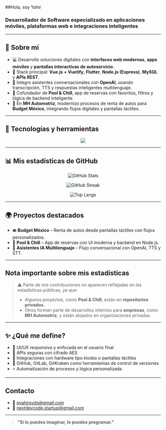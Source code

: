 ##Hola, soy Yahir  
### Desarrollador de Software especializado en aplicaciones móviles, plataformas web e integraciones inteligentes

---

## 🚀 Sobre mí

- 💻 Desarrollo soluciones digitales con **interfaces web modernas**, **apps móviles** y **pantallas interactivas de autoservicio**.  
- 🔧 Stack principal: **Vue.js + Vuetify**, **Flutter**, **Node.js (Express)**, **MySQL** y **APIs REST**.  
- 🤖 Integro asistentes conversacionales con **OpenAI**, usando transcripción, TTS y respuestas inteligentes multilenguaje.  
- 📱 Cofundador de **Pool & Chill**, app de reservas con favoritos, filtros y lógica de backend inteligente.  
- 🏢 En **MH Automotriz**, modernizo procesos de renta de autos para **Budget México**, integrando flujos digitales y pantallas táctiles.  

---

## 🧰 Tecnologías y herramientas

<p align="center">
  <img src="https://skillicons.dev/icons?i=vue,vuetify,flutter,dart,nodejs,express,mysql,js,ts,html,css,git,github,figma,python" />
</p>

---

## 📊 Mis estadísticas de GitHub

<p align="center">
  <img src="https://github-readme-stats.vercel.app/api?username=Yahir019cx&show_icons=true&theme=tokyonight" alt="GitHub Stats" />
</p>

<p align="center">
  <img src="https://github-readme-streak-stats.herokuapp.com/?user=Yahir019cx&theme=tokyonight&hide_border=false" alt="GitHub Streak" />
</p>

<p align="center">
  <img src="https://github-readme-stats.vercel.app/api/top-langs/?username=Yahir019cx&layout=compact&theme=tokyonight" alt="Top Langs" />
</p>

---

## 🌍 Proyectos destacados

- 🚘 **Budget México** – Renta de autos desde pantallas táctiles con flujos personalizados.  
- 📲 **Pool & Chill** – App de reservas con UI moderna y backend en Node.js.  
- 🤖 **Asistentes IA Multilenguaje** – Flujo conversacional con OpenAI, TTS y STT.
---

## Nota importante sobre mis estadísticas

> ⚠️ Parte de mis contribuciones no aparecen reflejadas en las estadísticas públicas, ya que:
> - Algunos proyectos, como **Pool & Chill**, están en **repositorios privados**.
> - Otros forman parte de desarrollos internos para **empresas**, como **MH Automotriz**, y están alojados en organizaciones privadas.

---

## ✨ ¿Qué me define?

- 🎨 UI/UX responsiva y enfocada en el usuario final  
- 🔐 APIs seguras con cifrado AES  
- 🧩 Integraciones con hardware tipo kiosko o pantallas táctiles  
- 🤝 GitHub, GitLab, GitKraken como herramientas de control de versiones  
- ⚡ Automatización de procesos y lógica personalizada
---

## Contacto

- 📩 pyahirsvds@gmail.com  
- 📨 nextdevcode.startup@gmail.com  

---

> **"Si lo puedes imaginar, lo puedes programar."**
